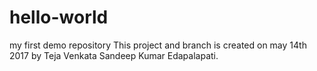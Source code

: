 # hello-world
my first demo repository
This project and branch is created on may 14th 2017 by Teja Venkata Sandeep Kumar Edapalapati.
